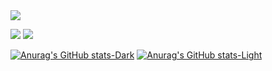 <img src="https://capsule-render.vercel.app/api?type=slice&color=gradient&height=160&section=header&text=Hi%20I'm%20Pangseon&fontSize=90" />

<img src="https://img.shields.io/badge/Android-3DDC84?style=flat-square&logo=Android&logoColor=white"/> <img src="https://img.shields.io/badge/Spring%20Boot-6DB33F?style=flat-square&logo=Spring Boot&logoColor=white"/>




[![Anurag's GitHub stats-Dark](https://github-readme-stats.vercel.app/api?username=pangseon&show_icons=true&theme=dark#gh-dark-mode-only)](https://github.com/anuraghazra/github-readme-stats#gh-dark-mode-only)
[![Anurag's GitHub stats-Light](https://github-readme-stats.vercel.app/api?username=pangseon&show_icons=true&theme=default#gh-light-mode-only)](https://github.com/anuraghazra/github-readme-stats#gh-light-mode-only)
<!--
**pangseon/pangseon** is a ✨ _special_ ✨ repository because its `README.md` (this file) appears on your GitHub profile.

Here are some ideas to get you started:

- 🔭 I’m currently working on ...
- 🌱 I’m currently learning ...
- 👯 I’m looking to collaborate on ...
- 🤔 I’m looking for help with ...
- 💬 Ask me about ...
- 📫 How to reach me: ...
- 😄 Pronouns: ...
- ⚡ Fun fact: ...
-->
